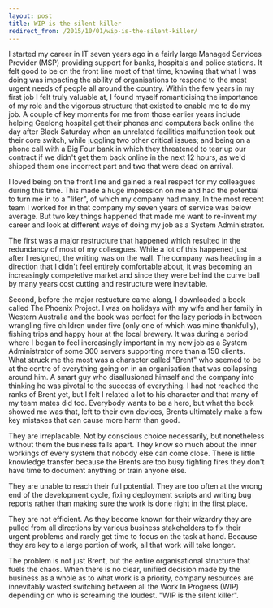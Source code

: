 ```yaml
---
layout: post
title: WIP is the silent killer
redirect_from: /2015/10/01/wip-is-the-silent-killer/
---
```


I started my career in IT seven years ago in a fairly large Managed Services Provider (MSP) providing support for banks, hospitals and police stations. It felt good to be on the front line most of that time, knowing that what I was doing was impacting the ability of organisations to respond to the most urgent needs of people all around the country. Within the few years in my first job I felt truly valuable at, I found myself romanticising the importance of my role and the vigorous structure that existed to enable me to do my job. A couple of key moments for me from those earlier years include helping Geelong hospital get their phones and computers back online the day after Black Saturday when an unrelated facilities malfunction took out their core switch, while juggling two other critical issues; and being on a phone call with a Big Four bank in which they threatened to tear up our contract if we didn't get them back online in the next 12 hours, as we'd shipped them one incorrect part and two that were dead on arrival.

I loved being on the front line and gained a real respect for my colleagues during this time. This made a huge impression on me and had the potential to turn me in to a "lifer", of which my company had many. In the most recent team I worked for in that company my seven years of service was below average. But two key things happened that made me want to re-invent my career and look at different ways of doing my job as a System Administrator.

The first was a major restructure that happened which resulted in the redundancy of most of my colleagues. While a lot of this happened just after I resigned, the writing was on the wall. The company was heading in a direction that I didn't feel entirely comfortable about, it was becoming an increasingly competetive market and since they were behind the curve ball by many years cost cutting and restructure were inevitable.

Second, before the major restucture came along, I downloaded a book called The Phoenix Project. I was on holidays with my wife and her family in Western Australia and the book was perfect for the lazy periods in between wrangling five children under five (only one of which was mine thankfully), fishing trips and happy hour at the local brewery. It was during a period where I began to feel increasingly important in my new job as a System Administrator of some 300 servers supporting more than a 150 clients. What struck me the most was a character called "Brent" who seemed to be at the centre of everything going on in an organisation that was collapsing around him. A smart guy who disallusioned himself and the company into thinking he was pivotal to the success of everything. I had not reached the ranks of Brent yet, but I felt I related a lot to his character and that many of my team mates did too. Everybody wants to be a hero, but what the book showed me was that, left to their own devices, Brents ultimately make a few key mistakes that can cause more harm than good.

They are irreplacable. Not by conscious choice necessarily, but nonetheless without them the business falls apart. They know so much about the inner workings of every system that nobody else can come close. There is little knowledge transfer because the Brents are too busy fighting fires they don't have time to document anything or train anyone else.

They are unable to reach their full potential. They are too often at the wrong end of the development cycle, fixing deployment scripts and writing bug reports rather than making sure the work is done right in the first place.

They are not efficient. As they become known for their wizardry they are pulled from all directions by various business stakeholders to fix their urgent problems and rarely get time to focus on the task at hand. Because they are key to a large portion of work, all that work will take longer.

The problem is not just Brent, but the entire organisational structure that fuels the chaos. When there is no clear, unified decision made by the business as a whole as to what work is a priority, company resources are innevitably wasted switching between all the Work In Progress (WIP) depending on who is screaming the loudest. "WIP is the silent killer".
